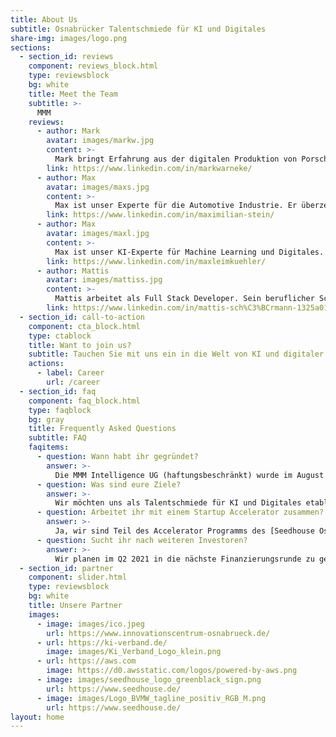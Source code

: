 ```yaml
---
title: About Us
subtitle: Osnabrücker Talentschmiede für KI und Digitales
share-img: images/logo.png
sections:
  - section_id: reviews
    component: reviews_block.html
    type: reviewsblock
    bg: white
    title: Meet the Team
    subtitle: >-
      MMM
    reviews:
      - author: Mark
        avatar: images/markw.jpg
        content: >-
          Mark bringt Erfahrung aus der digitalen Produktion von Porsche sowie zahlreichen Cloud und Softwareprojekten wie z.B. <a href="https://starteve.ai">starteve.ai</a> mit ein. Er ist mehrfach zertifizierter Microsoft Cloud- und Kubernetes-Experte und stellt die Verfügbarkeit und Entwicklung unserer Systeme sicher. 
        link: https://www.linkedin.com/in/markwarneke/
      - author: Max
        avatar: images/maxs.jpg
        content: >-
          Max ist unser Experte für die Automotive Industrie. Er überzeugt mit Branchenkenntnis und Unternehmergeist. Als jüngstes Vorstandsmitglied der IDK, der größten Kfz-Innung Norddeutschlands, bringt er zudem fundamentales Netzwerk und wirtschaftspolitisches Kalkül mit ins Team.
        link: https://www.linkedin.com/in/maximilian-stein/
      - author: Max
        avatar: images/maxl.jpg
        content: >-
          Max ist unser KI-Experte für Machine Learning und Digitales. Er hat weitreichende Erfahrung in Forschungs- sowie Beratungsprojekten gesammelt. Zuvor war er bei der BMW Group in der Digitalisierung beschäftigt. Seine Leidenschaft zur Innovation ist treibend für unsere smarten Lösungen.
        link: https://www.linkedin.com/in/maxleimkuehler/
      - author: Mattis
        avatar: images/mattiss.jpg
        content: >-
          Mattis arbeitet als Full Stack Developer. Sein beruflicher Schwerpunkt liegt derzeit in der internationalen Logistik. Mit seiner Expertise bildet er die perfekte Schnittstelle zwischen State of the Art Entwicklung und praxisnaher Umsetzung. Durch seine Erfahrungen in den Bereichen UI/UX ergänzt er das Team perfekt.
        link: https://www.linkedin.com/in/mattis-sch%C3%BCrmann-1325a0193/
  - section_id: call-to-action
    component: cta_block.html
    type: ctablock
    title: Want to join us?
    subtitle: Tauchen Sie mit uns ein in die Welt von KI und digitaler Innovation!
    actions:
      - label: Career
        url: /career
  - section_id: faq
    component: faq_block.html
    type: faqblock
    bg: gray
    title: Frequently Asked Questions
    subtitle: FAQ
    faqitems:
      - question: Wann habt ihr gegründet?
        answer: >-
          Die MMM Intelligence UG (haftungsbeschränkt) wurde im August 2020 in Osnabrück gegründet.
      - question: Was sind eure Ziele?
        answer: >-
          Wir möchten uns als Talentschmiede für KI und Digitales etablieren. Dabei vertreiben wir modulare Softwarelösungen, wie z.B. die intelligente Kratzer-, Fahrzeugschein- und Nummernschilderkennung. Mit unserem agilen Team stellen wir den Status Quo der Softwareentwicklung in Frage und erarbeiten individualisiert Innovationen.
      - question: Arbeitet ihr mit einem Startup Accelerator zusammen?
        answer: >-
          Ja, wir sind Teil des Accelerator Programms des [Seedhouse Osnabrück](https://www.seedhouse.de/), siehe ["Wir sind aufgenommen worden im Seedhouse Osnabrück"](/blog/2020/11/16/mr_fiktiv_joint_das_seedhouse/). Uns war es zu Beginn der Gründung wichtig, unser lokales Netzwerk zu nutzen und zu stärken. Von nun an können wir jedoch völlig remote arbeiten und agieren bereits jetzt mit dem Team deutschlandweit.
      - question: Sucht ihr nach weiteren Investoren?
        answer: >-
          Wir planen im Q2 2021 in die nächste Finanzierungsrunde zu gehen. Sie sind Business Angel oder interessiert an Private Equity? Gerne sind wir offen für einen Austausch mit Ihnen. Kontaktieren Sie uns bitte im Hinblick aller Investors Relations [hier](mailto:max.stein@mmmint.ai).
  - section_id: partner
    component: slider.html
    type: reviewsblock
    bg: white
    title: Unsere Partner
    images:
      - image: images/ico.jpeg
        url: https://www.innovationscentrum-osnabrueck.de/
      - url: https://ki-verband.de/
        image: images/Ki_Verband_Logo_klein.png
      - url: https://aws.com
        image: https://d0.awsstatic.com/logos/powered-by-aws.png
      - image: images/seedhouse_logo_greenblack_sign.png
        url: https://www.seedhouse.de/
      - image: images/Logo_BVMW_tagline_positiv_RGB_M.png
        url: https://www.seedhouse.de/
layout: home
---
```


<script type="application/ld+json">
  {
    "@context": "https://schema.org",
    "@type": "Organization",
    "url": "http://www.mmmint.ai",
    "logo": "http://www.mmmint.ai/images/logo.png"
  }
</script>
